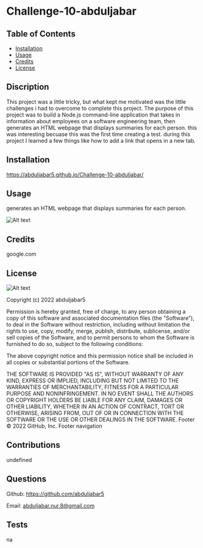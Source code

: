 # Challenge-10-abduljabar

## Table of Contents

- [Installation](#Installation)
- [Usage](#Usage)
- [Credits](#Credits)
- [License](#License)

## Discription
This project was a little tricky, but what kept me motivated was the little challenges i had to overcome to complete this project. The purpose of this project was to build a Node.js command-line application that takes in information about employees on a software engineering team, then generates an HTML webpage that displays summaries for each person. this was interesting becuase this was the first time creating a test. during this project I learned a few things like how to add a link that opens in a new tab.

## Installation

https://abduljabar5.github.io/Challenge-10-abduljabar/

## Usage

generates an HTML webpage that displays summaries for each person.

![Alt text](assets/img/portfolio.png)

## Credits
google.com

## License

![Alt text](https://img.shields.io/github/license/abduljabar5/Challenge-10-abduljabar)

Copyright (c) 2022 abduljabar5

Permission is hereby granted, free of charge, to any person obtaining a copy
of this software and associated documentation files (the "Software"), to deal
in the Software without restriction, including without limitation the rights
to use, copy, modify, merge, publish, distribute, sublicense, and/or sell
copies of the Software, and to permit persons to whom the Software is
furnished to do so, subject to the following conditions:

The above copyright notice and this permission notice shall be included in all
copies or substantial portions of the Software.

THE SOFTWARE IS PROVIDED "AS IS", WITHOUT WARRANTY OF ANY KIND, EXPRESS OR
IMPLIED, INCLUDING BUT NOT LIMITED TO THE WARRANTIES OF MERCHANTABILITY,
FITNESS FOR A PARTICULAR PURPOSE AND NONINFRINGEMENT. IN NO EVENT SHALL THE
AUTHORS OR COPYRIGHT HOLDERS BE LIABLE FOR ANY CLAIM, DAMAGES OR OTHER
LIABILITY, WHETHER IN AN ACTION OF CONTRACT, TORT OR OTHERWISE, ARISING FROM,
OUT OF OR IN CONNECTION WITH THE SOFTWARE OR THE USE OR OTHER DEALINGS IN THE
SOFTWARE.
Footer
© 2022 GitHub, Inc.
Footer navigation

## Contributions

undefined

## Questions

Github: https://github.com/abduljabar5

Email: abduljabar.nur.8@gmail.com

## Tests

na

